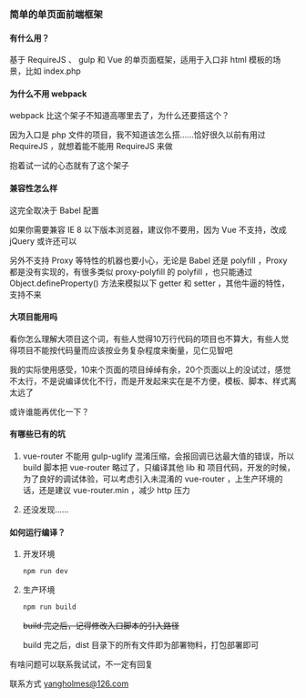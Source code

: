 ### 简单的单页面前端框架

#### 有什么用？

基于 RequireJS 、 gulp 和 Vue 的单页面框架，适用于入口非 html 模板的场景，比如 index.php

#### 为什么不用 webpack

webpack 比这个架子不知道高哪里去了，为什么还要搭这个？

因为入口是 php 文件的项目，我不知道该怎么搭……恰好很久以前有用过 RequireJS ，就想着能不能用 RequireJS 来做

抱着试一试的心态就有了这个架子

#### 兼容性怎么样

这完全取决于 Babel 配置

如果你需要兼容 IE 8 以下版本浏览器，建议你不要用，因为 Vue 不支持，改成 jQuery 或许还可以

另外不支持 Proxy 等特性的机器也要小心，无论是 Babel 还是 polyfill ，Proxy 都是没有实现的，有很多类似 proxy-polyfill 的 polyfill ，也只能通过 Object.defineProperty() 方法来模拟以下 getter 和 setter ，其他牛逼的特性，支持不来

#### 大项目能用吗

看你怎么理解大项目这个词，有些人觉得10万行代码的项目也不算大，有些人觉得项目不能按代码量而应该按业务复杂程度来衡量，见仁见智吧

我的实际使用感受，10来个页面的项目绰绰有余，20个页面以上的没试过，感觉不太行，不是说编译优化不行，而是开发起来实在是不方便，模板、脚本、样式离太远了

或许谁能再优化一下？

#### 有哪些已有的坑

1. vue-router 不能用 gulp-uglify 混淆压缩，会报回调已达最大值的错误，所以 build 脚本把 vue-router 略过了，只编译其他 lib 和 项目代码，开发的时候，为了良好的调试体验，可以考虑引入未混淆的 vue-router ，上生产环境的话，还是建议 vue-router.min ，减少 http 压力

2. 还没发现……

#### 如何运行编译？

1. 开发环境

    ```bash
    npm run dev
    ```

2. 生产环境

    ```bash
    npm run build
    ```

    ~~build 完之后，记得修改入口脚本的引入路径~~

    build 完之后，dist 目录下的所有文件即为部署物料，打包部署即可

有啥问题可以联系我试试，不一定有回复

联系方式  [yangholmes@126.com](mailto://yangholmes@126.com)